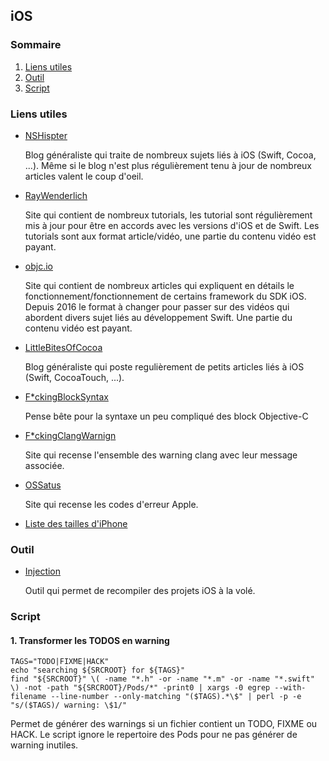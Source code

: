 ## iOS

### Sommaire

1. [Liens utiles](#liens_utiles)
2. [Outil](#outil)
3. [Script](#script)

### Liens utiles

- [NSHispter](http://nshipster.com/)

    Blog généraliste qui traite de nombreux sujets liés à iOS (Swift, Cocoa, ...).
    Même si le blog n'est plus régulièrement tenu à jour de nombreux articles valent le coup d'oeil.
    
- [RayWenderlich](https://www.raywenderlich.com/)

    Site qui contient de nombreux tutorials, les tutorial sont régulièrement mis à jour pour être en accords avec
    les versions d'iOS et de Swift.
    Les tutorials sont aux format article/vidéo, une partie du contenu vidéo est payant.

- [objc.io](https://www.objc.io/)
    
    Site qui contient de nombreux articles qui expliquent en détails le fonctionnement/fonctionnement de certains 
    framework du SDK iOS. Depuis 2016 le format à changer pour passer sur des vidéos qui abordent divers sujet liés au
    développement Swift. Une partie du contenu vidéo est payant.

- [LittleBitesOfCocoa](https://littlebitesofcocoa.com/)

    Blog généraliste qui poste regulièrement de petits articles liés à iOS (Swift, CocoaTouch, ...).
  
- [F*ckingBlockSyntax](http://fuckingblocksyntax.com/)

    Pense bête pour la syntaxe un peu compliqué des block Objective-C
    
- [F*ckingClangWarnign](http://fuckingclangwarnings.com/)

    Site qui recense l'ensemble des warning clang avec leur message associée.
    
- [OSSatus](https://www.osstatus.com/)
    
    Site qui recense les codes d'erreur Apple.

- [Liste des tailles d'iPhone](http://www.paintcodeapp.com/news/ultimate-guide-to-iphone-resolutions)


### Outil

- [Injection](http://johnholdsworth.com/injection.html)

    Outil qui permet de recompiler des projets iOS à la volé.

### Script

#### 1. Transformer les TODOS en warning

```shell
TAGS="TODO|FIXME|HACK"
echo "searching ${SRCROOT} for ${TAGS}"
find "${SRCROOT}" \( -name "*.h" -or -name "*.m" -or -name "*.swift" \) -not -path "${SRCROOT}/Pods/*" -print0 | xargs -0 egrep --with-filename --line-number --only-matching "($TAGS).*\$" | perl -p -e "s/($TAGS)/ warning: \$1/"
```

Permet de générer des warnings si un fichier contient un TODO, FIXME ou HACK. Le script ignore le repertoire des Pods pour ne pas générer de warning inutiles.


